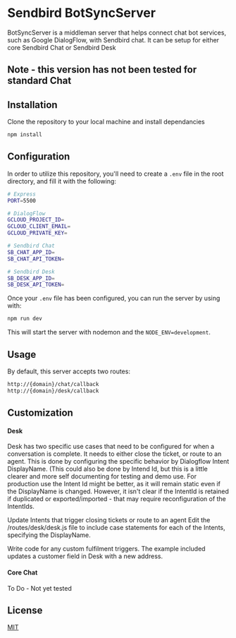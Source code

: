 # Sendbird BotSyncServer

BotSyncServer is a middleman server that helps connect chat bot services, such as Google DialogFlow, with Sendbird chat.
It can be setup for either core Sendbird Chat or Sendbird Desk

## Note - this version has not been tested for standard Chat

## Installation

Clone the repository to your local machine and install dependancies

```bash
npm install
```

## Configuration

In order to utilize this repository, you'll need to create a `.env` file in the root directory, and fill it with the following:

```bash
# Express
PORT=5500

# DialogFlow
GCLOUD_PROJECT_ID=
GCLOUD_CLIENT_EMAIL=
GCLOUD_PRIVATE_KEY=

# Sendbird Chat
SB_CHAT_APP_ID=
SB_CHAT_API_TOKEN=

# Sendbird Desk
SB_DESK_APP_ID=
SB_DESK_API_TOKEN=

```

Once your `.env` file has been configured, you can run the server by using with:

```bash
npm run dev
```

This will start the server with nodemon and the `NODE_ENV=development`.

## Usage

By default, this server accepts two routes:

```bash
http://{domain}/chat/callback
http://{domain}/desk/callback
```

## Customization

#### Desk
Desk has two specific use cases that need to be configured for when a conversation is complete. It needs to either close the ticket, or route to an agent. This is done by configuring the specific behavior by Dialogflow Intent DisplayName. (This could also be done by Intend Id, but this is a little clearer and more self documenting for testing and demo use.
For production use the Intent Id might be better, as it will remain static even if the DisplayName is changed. However, it isn't clear if the IntentId is retained if duplicated or exported/imported - that may require reconfiguration of the IntentIds.

Update Intents that trigger closing tickets or route to an agent
Edit the /routes/desk/desk.js file to include case statements for each of the Intents, specifying the DisplayName.

Write code for any custom fulfilment triggers. The example included updates a customer field in Desk with a new address.

#### Core Chat
To Do - Not yet tested

## License

[MIT](https://choosealicense.com/licenses/mit/)
